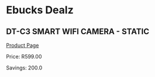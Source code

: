 
# Ebucks Dealz
## DT-C3 SMART WIFI CAMERA - STATIC
[Product Page](https://www.ebucks.com/web/shop/productSelected.do?prodId=1084242654&catId=714994827)

Price: R599.00

Savings: 200.0


	